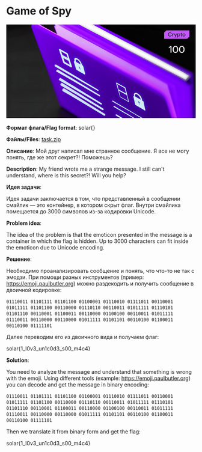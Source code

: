 # Game of Spy

![alt text](Crypto.jpg)

**Формат флага/Flag format**: solar{}

**Файлы/Files**: [task.zip](task.zip)

**Описание**: Мой друг написал мне странное сообщение. Я все не могу понять, где же этот секрет?! Поможешь?

**Description**: My friend wrote me a strange message. I still can't understand, where is this secret?! Will you help?

**Идея задачи**:

Идея задачи заключается в том, что представленный в сообщении смайлик — это контейнер, в котором скрыт флаг. Внутри смайлика помещается до 3000 символов из-за кодировки Unicode.

**Problem idea**:

The idea of the problem is that the emoticon presented in the message is a container in which the flag is hidden. Up to 3000 characters can fit inside the emoticon due to Unicode encoding.

**Решение**:

Необходимо проанализировать сообщение и понять, что что-то не так с эмодзи. При помощи разных инструментов (пример: https://emoji.paulbutler.org) можно раздекодить и получить сообщение в двоичной кодировке:

```
01110011 01101111 01101100 01100001 01110010 01111011 00110001 01011111 01101100 00110000 01110110 00110011 01011111 01110101 01101110 00110001 01100011 00110000 01100100 00110011 01011111 01110011 00110000 00110000 01011111 01101101 00110100 01100011 00110100 01111101
```

Далее переводим его из двоичного вида и получаем флаг:

solar{1_l0v3_un1c0d3_s00_m4c4}

**Solution**:

You need to analyze the message and understand that something is wrong with the emoji. Using different tools (example: https://emoji.paulbutler.org) you can decode and get the message in binary encoding:

```
01110011 01101111 01101100 01100001 01110010 01111011 00110001 01011111 01101100 00110000 01110110 00110011 01011111 01110101 01101110 00110001 01100011 00110000 01100100 00110011 01011111 01110011 00110000 00110000 01011111 01101101 00110100 01100011 00110100 01111101
```

Then we translate it from binary form and get the flag:

solar{1_l0v3_un1c0d3_s00_m4c4}